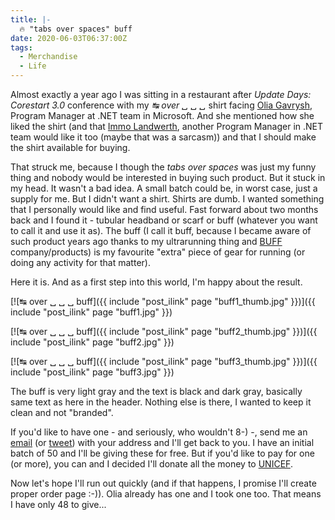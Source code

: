 ```yaml
---
title: |-
  🔥 "tabs over spaces" buff
date: 2020-06-03T06:37:00Z
tags:
  - Merchandise
  - Life
---
```

Almost exactly a year ago I was sitting in a restaurant after _Update Days: Corestart 3.0_ conference with my _↹ over ␣ ␣ ␣_ shirt facing [Olia Gavrysh][4], Program Manager at .NET team in Microsoft. And she mentioned how she liked the shirt (and that [Immo Landwerth][5], another Program Manager in .NET team would like it too (maybe that was a sarcasm)) and that I should make the shirt available for buying. 

<!-- excerpt -->

That struck me, because I though the _tabs over spaces_ was just my funny thing and nobody would be interested in buying such product. But it stuck in my head. It wasn't a bad idea. A small batch could be, in worst case, just a supply for me. But I didn't want a shirt. Shirts are dumb. I wanted something that I personally would like and find useful. Fast forward about two months back and I found it - tubular headband or scarf or buff (whatever you want to call it and use it as). The buff (I call it buff, because I became aware of such product years ago thanks to my ultrarunning thing and [BUFF][1] company/products) is my favourite "extra" piece of gear for running (or doing any activity for that matter).

Here it is. And as a first step into this world, I'm happy about the result. 

[![↹ over ␣ ␣ ␣ buff]({{ include "post_ilink" page "buff1_thumb.jpg" }})]({{ include "post_ilink" page "buff1.jpg" }})

[![↹ over ␣ ␣ ␣ buff]({{ include "post_ilink" page "buff2_thumb.jpg" }})]({{ include "post_ilink" page "buff2.jpg" }})

[![↹ over ␣ ␣ ␣ buff]({{ include "post_ilink" page "buff3_thumb.jpg" }})]({{ include "post_ilink" page "buff3.jpg" }})

The buff is very light gray and the text is black and dark gray, basically same text as here in the header. Nothing else is there, I wanted to keep it clean and not "branded".

If you'd like to have one - and seriously, who wouldn't 8-) -, send me an [email][2] (or [tweet][2]) with your address and I'll get back to you. I have an initial batch of 50 and I'll be giving these for free. But if you'd like to pay for one (or more), you can and I decided I'll donate all the money to [UNICEF][3].

Now let's hope I'll run out quickly (and if that happens, I promise I'll create proper order page :-)). Olia already has one and I took one too. That means I have only 48 to give...

[1]: https://www.buff.com
[2]: /about
[3]: https://www.unicef.org/
[4]: https://twitter.com/oliagavrysh
[5]: https://twitter.com/terrajobst